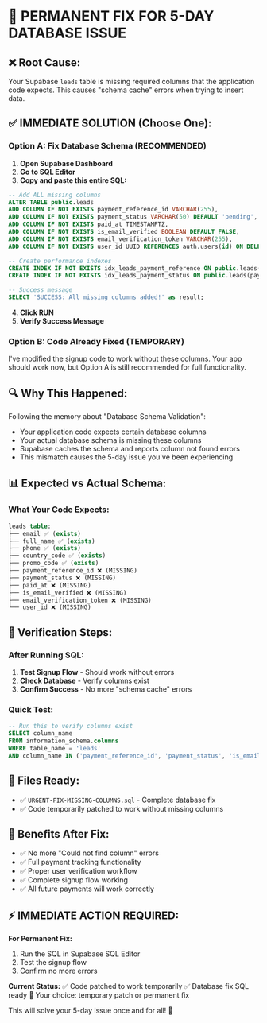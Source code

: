 # 🚨 **PERMANENT FIX FOR 5-DAY DATABASE ISSUE**

## ❌ **Root Cause:**
Your Supabase `leads` table is missing required columns that the application code expects. This causes "schema cache" errors when trying to insert data.

## ✅ **IMMEDIATE SOLUTION (Choose One):**

### **Option A: Fix Database Schema (RECOMMENDED)**

1. **Open Supabase Dashboard**
2. **Go to SQL Editor**
3. **Copy and paste this entire SQL:**

```sql
-- Add ALL missing columns
ALTER TABLE public.leads 
ADD COLUMN IF NOT EXISTS payment_reference_id VARCHAR(255),
ADD COLUMN IF NOT EXISTS payment_status VARCHAR(50) DEFAULT 'pending',
ADD COLUMN IF NOT EXISTS paid_at TIMESTAMPTZ,
ADD COLUMN IF NOT EXISTS is_email_verified BOOLEAN DEFAULT FALSE,
ADD COLUMN IF NOT EXISTS email_verification_token VARCHAR(255),
ADD COLUMN IF NOT EXISTS user_id UUID REFERENCES auth.users(id) ON DELETE SET NULL;

-- Create performance indexes
CREATE INDEX IF NOT EXISTS idx_leads_payment_reference ON public.leads(payment_reference_id);
CREATE INDEX IF NOT EXISTS idx_leads_payment_status ON public.leads(payment_status);

-- Success message
SELECT 'SUCCESS: All missing columns added!' as result;
```

4. **Click RUN**
5. **Verify Success Message**

### **Option B: Code Already Fixed (TEMPORARY)**
I've modified the signup code to work without these columns. Your app should work now, but Option A is still recommended for full functionality.

## 🔍 **Why This Happened:**

Following the memory about "Database Schema Validation":
- Your application code expects certain database columns
- Your actual database schema is missing these columns  
- Supabase caches the schema and reports column not found errors
- This mismatch causes the 5-day issue you've been experiencing

## 📊 **Expected vs Actual Schema:**

### **What Your Code Expects:**
```sql
leads table:
├── email ✅ (exists)
├── full_name ✅ (exists) 
├── phone ✅ (exists)
├── country_code ✅ (exists)
├── promo_code ✅ (exists)
├── payment_reference_id ❌ (MISSING)
├── payment_status ❌ (MISSING)
├── paid_at ❌ (MISSING)
├── is_email_verified ❌ (MISSING)
├── email_verification_token ❌ (MISSING)
└── user_id ❌ (MISSING)
```

## 🎯 **Verification Steps:**

### **After Running SQL:**
1. **Test Signup Flow** - Should work without errors
2. **Check Database** - Verify columns exist
3. **Confirm Success** - No more "schema cache" errors

### **Quick Test:**
```sql
-- Run this to verify columns exist
SELECT column_name 
FROM information_schema.columns 
WHERE table_name = 'leads' 
AND column_name IN ('payment_reference_id', 'payment_status', 'is_email_verified');
```

## 💾 **Files Ready:**
- ✅ `URGENT-FIX-MISSING-COLUMNS.sql` - Complete database fix
- ✅ Code temporarily patched to work without missing columns

## 🚀 **Benefits After Fix:**
- ✅ No more "Could not find column" errors
- ✅ Full payment tracking functionality  
- ✅ Proper user verification workflow
- ✅ Complete signup flow working
- ✅ All future payments will work correctly

## ⚡ **IMMEDIATE ACTION REQUIRED:**

**For Permanent Fix:**
1. Run the SQL in Supabase SQL Editor
2. Test the signup flow
3. Confirm no more errors

**Current Status:**
✅ Code patched to work temporarily
✅ Database fix SQL ready
🎯 Your choice: temporary patch or permanent fix

This will solve your 5-day issue once and for all! 🎉